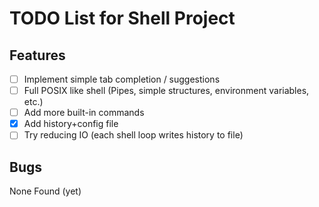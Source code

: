 # TODO List for Shell Project

## Features
- [ ] Implement simple tab completion / suggestions
- [ ] Full POSIX like shell (Pipes, simple structures, environment variables, etc.)
- [ ] Add more built-in commands
- [x] Add history+config file
- [ ] Try reducing IO (each shell loop writes history to file)

## Bugs

None Found (yet)
